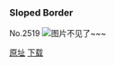 ### Sloped Border
No.2519
![图片不见了~~~](https://imgs.xkcd.com/comics/sloped_border.png)

[原址](https://xkcd.com//2519) [下载](https://imgs.xkcd.com/comics/sloped_border.png)

